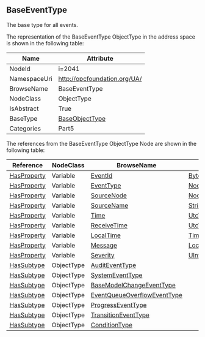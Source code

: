 <!-- objecttype -->
## BaseEventType
The base type for all events.  
<!-- end of text -->
The representation of the BaseEventType ObjectType in the address space is shown in the following table:  

|Name|Attribute|
|---|---|
|NodeId|i=2041|
|NamespaceUri|http://opcfoundation.org/UA/|
|BrowseName|BaseEventType|
|NodeClass|ObjectType|
|IsAbstract|True|
|BaseType|[BaseObjectType](../../../Part5/ObjectTypes/BaseObjectType/readme.md)|
|Categories|Part5|

The references from the BaseEventType ObjectType Node are shown in the following table:  

|Reference|NodeClass|BrowseName|DataType|TypeDefinition|ModellingRule|
|---|---|---|---|---|---|
|[HasProperty](../../../Part3/ReferenceTypes/HasProperty/readme.md)|Variable|[EventId](#EventId)|[ByteString](../../../Part3/DataTypes/ByteString/readme.md)|[PropertyType](../../Part5/VariableTypes/PropertyType/readme.md)|[Mandatory](../../Objects/Mandatory/readme.md)|
|[HasProperty](../../../Part3/ReferenceTypes/HasProperty/readme.md)|Variable|[EventType](#EventType)|[NodeId](../../../Part3/DataTypes/NodeId/readme.md)|[PropertyType](../../Part5/VariableTypes/PropertyType/readme.md)|[Mandatory](../../Objects/Mandatory/readme.md)|
|[HasProperty](../../../Part3/ReferenceTypes/HasProperty/readme.md)|Variable|[SourceNode](#SourceNode)|[NodeId](../../../Part3/DataTypes/NodeId/readme.md)|[PropertyType](../../Part5/VariableTypes/PropertyType/readme.md)|[Mandatory](../../Objects/Mandatory/readme.md)|
|[HasProperty](../../../Part3/ReferenceTypes/HasProperty/readme.md)|Variable|[SourceName](#SourceName)|[String](../../../Part3/DataTypes/String/readme.md)|[PropertyType](../../Part5/VariableTypes/PropertyType/readme.md)|[Mandatory](../../Objects/Mandatory/readme.md)|
|[HasProperty](../../../Part3/ReferenceTypes/HasProperty/readme.md)|Variable|[Time](#Time)|[UtcTime](../../../Part3/DataTypes/UtcTime/readme.md)|[PropertyType](../../Part5/VariableTypes/PropertyType/readme.md)|[Mandatory](../../Objects/Mandatory/readme.md)|
|[HasProperty](../../../Part3/ReferenceTypes/HasProperty/readme.md)|Variable|[ReceiveTime](#ReceiveTime)|[UtcTime](../../../Part3/DataTypes/UtcTime/readme.md)|[PropertyType](../../Part5/VariableTypes/PropertyType/readme.md)|[Mandatory](../../Objects/Mandatory/readme.md)|
|[HasProperty](../../../Part3/ReferenceTypes/HasProperty/readme.md)|Variable|[LocalTime](#LocalTime)|[TimeZoneDataType](../../../Part3/DataTypes/TimeZoneDataType/readme.md)|[PropertyType](../../Part5/VariableTypes/PropertyType/readme.md)|[Mandatory](../../Objects/Mandatory/readme.md)|
|[HasProperty](../../../Part3/ReferenceTypes/HasProperty/readme.md)|Variable|[Message](#Message)|[LocalizedText](../../../Part3/DataTypes/LocalizedText/readme.md)|[PropertyType](../../Part5/VariableTypes/PropertyType/readme.md)|[Mandatory](../../Objects/Mandatory/readme.md)|
|[HasProperty](../../../Part3/ReferenceTypes/HasProperty/readme.md)|Variable|[Severity](#Severity)|[UInt16](../../../Part3/DataTypes/UInt16/readme.md)|[PropertyType](../../Part5/VariableTypes/PropertyType/readme.md)|[Mandatory](../../Objects/Mandatory/readme.md)|
|[HasSubtype](../../../Part3/ReferenceTypes/HasSubtype/readme.md)|ObjectType|[AuditEventType](#AuditEventType)||||
|[HasSubtype](../../../Part3/ReferenceTypes/HasSubtype/readme.md)|ObjectType|[SystemEventType](#SystemEventType)||||
|[HasSubtype](../../../Part3/ReferenceTypes/HasSubtype/readme.md)|ObjectType|[BaseModelChangeEventType](#BaseModelChangeEventType)||||
|[HasSubtype](../../../Part3/ReferenceTypes/HasSubtype/readme.md)|ObjectType|[EventQueueOverflowEventType](#EventQueueOverflowEventType)||||
|[HasSubtype](../../../Part3/ReferenceTypes/HasSubtype/readme.md)|ObjectType|[ProgressEventType](#ProgressEventType)||||
|[HasSubtype](../../../Part3/ReferenceTypes/HasSubtype/readme.md)|ObjectType|[TransitionEventType](#TransitionEventType)||||
|[HasSubtype](../../../Part3/ReferenceTypes/HasSubtype/readme.md)|ObjectType|[ConditionType](#ConditionType)||||


